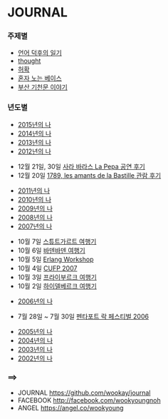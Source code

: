 JOURNAL
=======

### 주제별
 * [언어 덕후의 일기](https://github.com/wookay/journal/wiki/언어-덕후의-일기)
 * [thought](https://github.com/wookay/journal/tree/master/thought)
 * [허확](https://github.com/wookay/journal/wiki/허확)
 * [혼자 노는 베이스](https://github.com/wookay/journal/wiki/혼자-노는-베이스)
 * [부산 기천문 이야기](https://github.com/wookay/journal/wiki/부산-기천문-이야기)

### 년도별
 * [2015년의 나](https://github.com/wookay/journal/wiki/2015년의-나)
 * [2014년의 나](https://github.com/wookay/journal/wiki/2014년의-나)
 * [2013년의 나](https://github.com/wookay/journal/wiki/2013년의-나)
 * [2012년의 나](https://github.com/wookay/journal/wiki/2012년의-나)
  - 12월 21일, 30일 [사라 바라스 La Pepa 공연 후기](https://github.com/wookay/journal/wiki/사라-바라스-La-Pepa-공연-후기)
  - 12월 20일 [1789, les amants de la Bastille 관람 후기](https://github.com/wookay/journal/wiki/1789,-les-amants-de-la-Bastille-관람-후기)
 * [2011년의 나](https://github.com/wookay/journal/wiki/2011년의-나)
 * [2010년의 나](https://github.com/wookay/journal/wiki/2010년의-나)
 * [2009년의 나](https://github.com/wookay/journal/wiki/2009년의-나)
 * [2008년의 나](https://github.com/wookay/journal/wiki/2008년의-나)
 * [2007년의 나](https://github.com/wookay/journal/wiki/2007년의-나)
  - 10월 7일 [스튜트가르트 여행기](https://github.com/wookay/journal/wiki/스튜트가르트-여행기)
  - 10월 6일 [바덴바덴 여행기](https://github.com/wookay/journal/wiki/바덴바덴-여행기)
  - 10월 5일 [Erlang Workshop](https://github.com/wookay/journal/wiki/Erlang-Workshop)
  - 10월 4일 [CUFP 2007](https://github.com/wookay/journal/wiki/CUFP-2007)
  - 10월 3일 [프라이부르크 여행기](https://github.com/wookay/journal/wiki/프라이부르크-여행기)
  - 10월 2일 [하이델베르크 여행기](https://github.com/wookay/journal/wiki/하이델베르크-여행기)
 * [2006년의 나](https://github.com/wookay/journal/wiki/2006년의-나)
  - 7월 28일 ~ 7월 30일 [펜타포트 락 페스티벌 2006](https://github.com/wookay/journal/wiki/펜타포트-락-페스티벌-2006)
 * [2005년의 나](https://github.com/wookay/journal/wiki/2005년의-나)
 * [2004년의 나](https://github.com/wookay/journal/wiki/2004년의-나)
 * [2003년의 나](https://github.com/wookay/journal/wiki/2003년의-나)
 * [2002년의 나](https://github.com/wookay/journal/wiki/2002년의-나)



### ==>
* JOURNAL https://github.com/wookay/journal
* FACEBOOK http://facebook.com/wookyoungnoh
* ANGEL https://angel.co/wookyoung
